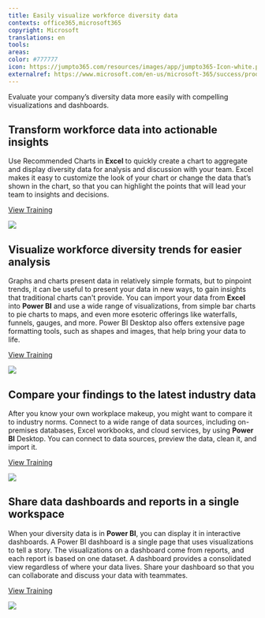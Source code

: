 ```yaml
---
title: Easily visualize workforce diversity data
contexts: office365,microsoft365
copyright: Microsoft
translations: en
tools: 
areas: 
color: #777777
icon: https://jumpto365.com/resources/images/app/jumpto365-Icon-white.png
externalref: https://www.microsoft.com/en-us/microsoft-365/success/productivitylibrary/easily-visualize-workforce-diversity-data
---
```

Evaluate your company&#x2019;s diversity data more easily with compelling visualizations and dashboards.


## Transform workforce data into actionable insights

Use Recommended Charts in **Excel** to quickly create a chart to aggregate and display diversity data for analysis and discussion with your team. Excel makes it easy to customize the look of your chart or change the data that’s shown in the chart, so that you can highlight the points that will lead your team to insights and decisions.

[View Training](https://support.office.com/article/Create-a-chart-with-recommended-charts-cd131b77-79c7-4537-a438-8db20cea84c0)

![](http://img-prod-cms-rt-microsoft-com.akamaized.net/cms/api/am/imageFileData/RE1MMYS?ver=a978)

## Visualize workforce diversity trends for easier analysis

Graphs and charts present data in relatively simple formats, but to pinpoint trends, it can be useful to present your data in new ways, to gain insights that traditional charts can't provide. You can import your data from **Excel** into **Power BI** and use a wide range of visualizations, from simple bar charts to pie charts to maps, and even more esoteric offerings like waterfalls, funnels, gauges, and more. Power BI Desktop also offers extensive page formatting tools, such as shapes and images, that help bring your data to life.

[View Training](https://powerbi.microsoft.com/guided-learning/powerbi-learning-3-2-create-customize-simple-visualizations/)

![](http://img-prod-cms-rt-microsoft-com.akamaized.net/cms/api/am/imageFileData/RE1MN1Z?ver=cd82)

## Compare your findings to the latest industry data

After you know your own workplace makeup, you might want to compare it to industry norms. Connect to a wide range of data sources, including on-premises databases, Excel workbooks, and cloud services, by using **Power BI** Desktop. You can connect to data sources, preview the data, clean it, and import it.

[View Training](https://powerbi.microsoft.com/guided-learning/powerbi-learning-1-2-connect-to-data-sources-in-power-bi-desktop/)

![](http://img-prod-cms-rt-microsoft-com.akamaized.net/cms/api/am/imageFileData/RE1Nwu9?ver=bfea)

## Share data dashboards and reports in a single workspace

When your diversity data is in **Power BI**, you can display it in interactive dashboards. A Power BI dashboard is a single page that uses visualizations to tell a story. The visualizations on a dashboard come from reports, and each report is based on one dataset. A dashboard provides a consolidated view regardless of where your data lives. Share your dashboard so that you can collaborate and discuss your data with teammates.

[View Training](https://powerbi.microsoft.com/documentation/powerbi-service-dashboards/)

![](http://img-prod-cms-rt-microsoft-com.akamaized.net/cms/api/am/imageFileData/RE1NM4n?ver=dee0)

